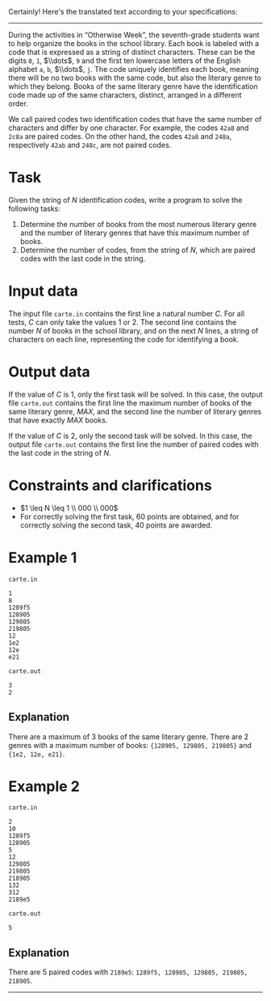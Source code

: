 Certainly! Here's the translated text according to your specifications:

---

During the activities in “Otherwise Week”, the seventh-grade students want to help organize the books in the school library. Each book is labeled with a code that is expressed as a string of distinct characters. These can be the digits `0`, `1`, $\\dots$, `9` and the first ten lowercase letters of the English alphabet `a`, `b`, $\\dots$, `j`. The code uniquely identifies each book, meaning there will be no two books with the same code, but also the literary genre to which they belong. Books of the same literary genre have the identification code made up of the same characters, distinct, arranged in a different order.

We call paired codes two identification codes that have the same number of characters and differ by one character. For example, the codes `42a8` and `2c8a` are paired codes. On the other hand, the codes `42a8` and `248a`, respectively `42ab` and `248c`, are not paired codes.

# Task

Given the string of $N$ identification codes, write a program to solve the following tasks:

1. Determine the number of books from the most numerous literary genre and the number of literary genres that have this maximum number of books.
2. Determine the number of codes, from the string of $N$, which are paired codes with the last code in the string.

# Input data

The input file `carte.in` contains the first line a natural number $C$. For all tests, $C$ can only take the values $1$ or $2$. The second line contains the number $N$ of books in the school library, and on the next $N$ lines, a string of characters on each line, representing the code for identifying a book.

# Output data

If the value of $C$ is $1$, only the first task will be solved. In this case, the output file `carte.out` contains the first line the maximum number of books of the same literary genre, $MAX$, and the second line the number of literary genres that have exactly $MAX$ books.

If the value of $C$ is $2$, only the second task will be solved. In this case, the output file `carte.out` contains the first line the number of paired codes with the last code in the string of $N$.

# Constraints and clarifications

* $1 \leq N \leq 1 \\ 000 \\ 000$
* For correctly solving the first task, 60 points are obtained, and for correctly solving the second task, 40 points are awarded.

# Example 1

`carte.in`
```
1
8
1289f5
128905
129805
219805
12
1e2
12e
e21
```

`carte.out`
```
3
2
```

## Explanation

There are a maximum of $3$ books of the same literary genre. There are $2$ genres with a maximum number of books: `{128905, 129805, 219805}` and `{1e2, 12e, e21}`.

# Example 2

`carte.in`
```
2
10
1289f5
128905
5
12
129805
219805
218905
132
312
2189e5
```

`carte.out`
```
5
```

## Explanation

There are $5$ paired codes with `2189e5`: `1289f5, 128905, 129805, 219805, 218905`.

---